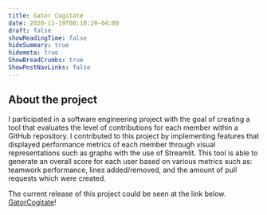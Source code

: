 ```yaml
---
title: Gator Cogitate
date: 2020-11-19T08:10:29-04:00
draft: false
showReadingTime: false
hideSummary: true
hidemeta: true
ShowBreadCrumbs: true
ShowPostNavLinks: false
---
```


## About the project

I participated in a software engineering project with the goal of creating a
tool that evaluates the level of contributions for each member within a GitHub
repository. I contributed to this project by implementing features that
displayed performance metrics of each member through visual representations
such as graphs with the use of Streamlit. This tool is able to generate an
overall score for each user based on various metrics such as:
teamwork performance, lines added/removed, and the amount of pull requests
which were created.

The current release of this project could be seen at the link below. [GatorCogitate](https://github.com/GatorCogitate/cogitate_tool)!
